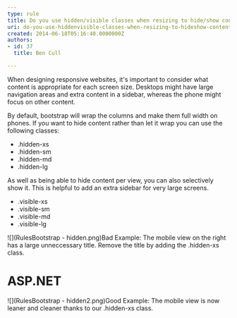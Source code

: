 ```yaml
---
type: rule
title: Do you use hidden/visible classes when resizing to hide/show content?
uri: do-you-use-hiddenvisible-classes-when-resizing-to-hideshow-content
created: 2014-06-18T05:16:40.0000000Z
authors:
- id: 37
  title: Ben Cull

---
```


When designing responsive websites, it's important to consider what content is appropriate for each screen size. Desktops might have large navigation areas and extra content in a sidebar, whereas the phone might focus on other content.
 
By default, bootstrap will wrap the columns and make them full width on phones. If you want to hide content rather than let it wrap you can use the following classes:

- .hidden-xs
- .hidden-sm
- .hidden-md
- .hidden-lg


As well as being able to hide content per view, you can also selectively show it. This is helpful to add an extra sidebar for very large screens.

- .visible-xs
- .visible-sm
- .visible-md
- .visible-lg


![](RulesBootstrap - hidden.png)Bad Example: The mobile view on the right has a large unneccessary title.
Remove the title by adding the .hidden-xs class.



# ASP.NET


![](RulesBootstrap - hidden2.png)Good Example: The mobile view is now leaner and cleaner thanks to our .hidden-xs class.
